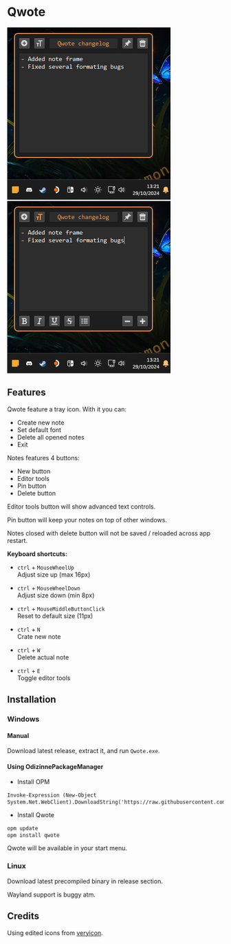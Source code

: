 # Qwote

![image](assets/screenshot.png) ![image](assets/screenshot_editor.png)

## Features

Qwote feature a tray icon. With it you can:

- Create new note
- Set default font
- Delete all opened notes
- Exit

Notes features 4 buttons:

- New button
- Editor tools
- Pin button
- Delete button

Editor tools button will show advanced text controls.

Pin button will keep your notes on top of other windows.

Notes closed with delete button will not be saved / reloaded across app restart.

**Keyboard shortcuts:**

- `ctrl` + `MouseWheelUp`  
Adjust size up (max 16px)

- `ctrl` + `MouseWheelDown`  
Adjust size down (min 8px)

- `ctrl` + `MouseMiddleButtonClick`  
Reset to default size (11px)

- `ctrl` + `N`  
Crate new note

- `ctrl` + `W`  
Delete actual note

- `ctrl` + `E`  
Toggle editor tools

## Installation

### Windows 

#### Manual

Download latest release, extract it, and run `Qwote.exe`.

#### Using OdizinnePackageManager

- Install OPM
```
Invoke-Expression (New-Object System.Net.WebClient).DownloadString('https://raw.githubusercontent.com/Odizinne/opm/refs/heads/main/opm_install.ps1')
```

- Install Qwote 
```
opm update
opm install qwote
```

Qwote will be available in your start menu.

### Linux

Download latest precompiled binary in release section.

Wayland support is buggy atm.

## Credits

Using edited icons from [veryicon](https://www.veryicon.com/).
